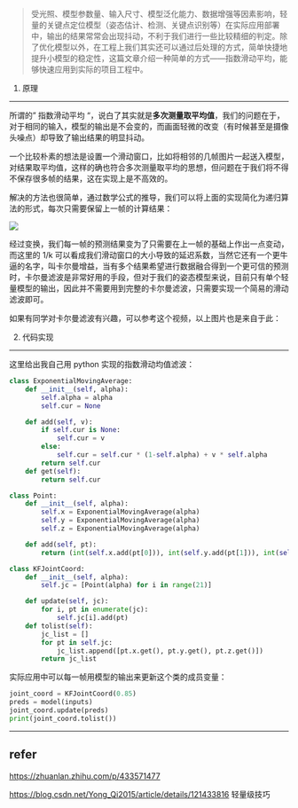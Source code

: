 
> 受光照、模型参数量、输入尺寸、模型泛化能力、数据增强等因素影响，轻量的关键点定位模型（姿态估计、检测、关键点识别等）在实际应用部署中，输出的结果常常会出现抖动，不利于我们进行一些比较精细的判定。除了优化模型以外，在工程上我们其实还可以通过后处理的方式，简单快捷地提升小模型的稳定性，这篇文章介绍一种简单的方式——指数滑动平均，能够快速应用到实际的项目工程中。

1. 原理
---------

所谓的” 指数滑动平均 “，说白了其实就是**多次测量取平均值**，我们的问题在于，对于相同的输入，模型的输出是不会变的，而画面轻微的改变（有时候甚至是摄像头噪点）却导致了输出结果的明显抖动。

一个比较朴素的想法是设置一个滑动窗口，比如将相邻的几帧图片一起送入模型，对结果取平均值，这样的确也符合多次测量取平均的思想，但问题在于我们将不得不保存很多帧的结果，这在实现上是不高效的。

解决的方法也很简单，通过数学公式的推导，我们可以将上面的实现简化为递归算法的形式，每次只需要保留上一帧的计算结果：

![](https://pic4.zhimg.com/v2-356d6dcf090960037b9f56c869b3ee3b_r.jpg)

经过变换，我们每一帧的预测结果变为了只需要在上一帧的基础上作出一点变动，而这里的 1/k 可以看成我们滑动窗口的大小导致的延迟系数，当然它还有一个更牛逼的名字，叫卡尔曼增益，当有多个结果希望进行数据融合得到一个更可信的预测时，卡尔曼滤波是非常好用的手段，但对于我们的姿态模型来说，目前只有单个轻量模型的输出，因此并不需要用到完整的卡尔曼滤波，只需要实现一个简易的滑动滤波即可。

如果有同学对卡尔曼滤波有兴趣，可以参考这个视频，以上图片也是来自于此：

2.  代码实现
-----------

这里给出我自己用 python 实现的指数滑动均值滤波：

```python
class ExponentialMovingAverage:
    def __init__(self, alpha):
        self.alpha = alpha
        self.cur = None

    def add(self, v):
        if self.cur is None:
            self.cur = v
        else:
            self.cur = self.cur * (1-self.alpha) + v * self.alpha
        return self.cur
    def get(self):
        return self.cur

class Point:
    def __init__(self, alpha):
        self.x = ExponentialMovingAverage(alpha)
        self.y = ExponentialMovingAverage(alpha)
        self.z = ExponentialMovingAverage(alpha)

    def add(self, pt):
        return (int(self.x.add(pt[0])), int(self.y.add(pt[1])), int(self.z.add(pt[2])))

class KFJointCoord:
    def __init__(self, alpha):
        self.jc = [Point(alpha) for i in range(21)]

    def update(self, jc):
        for i, pt in enumerate(jc):
            self.jc[i].add(pt)
    def tolist(self):
        jc_list = []
        for pt in self.jc:
            jc_list.append([pt.x.get(), pt.y.get(), pt.z.get()])
        return jc_list
```

实际应用中可以每一帧用模型的输出来更新这个类的成员变量：

```python
joint_coord = KFJointCoord(0.85)
preds = model(inputs)
joint_coord.update(preds)
print(joint_coord.tolist())
```
---
## refer 
https://zhuanlan.zhihu.com/p/433571477

https://blog.csdn.net/Yong_Qi2015/article/details/121433816 轻量级技巧